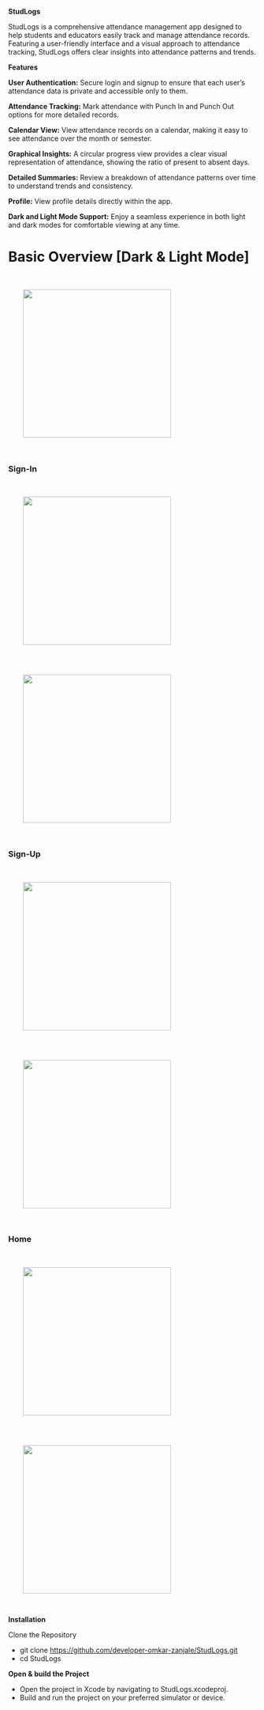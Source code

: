 **StudLogs**

StudLogs is a comprehensive attendance management app designed to help students and educators easily track and manage attendance records. Featuring a user-friendly interface and a visual approach to attendance tracking, StudLogs offers clear insights into attendance patterns and trends.

**Features**

**User Authentication:** Secure login and signup to ensure that each user’s attendance data is private and accessible only to them.

**Attendance Tracking:** Mark attendance with Punch In and Punch Out options for more detailed records.

**Calendar View:** View attendance records on a calendar, making it easy to see attendance over the month or semester.

**Graphical Insights:** A circular progress view provides a clear visual representation of attendance, showing the ratio of present to absent days.

**Detailed Summaries:** Review a breakdown of attendance patterns over time to understand trends and consistency.

**Profile:** View profile details directly within the app.

**Dark and Light Mode Support:** Enjoy a seamless experience in both light and dark modes for comfortable viewing at any time.


<body>
    <h1>Basic Overview [Dark & Light Mode]</h1>
    <img style="padding: 30px;" src="https://github.com/user-attachments/assets/076435fb-8082-425f-b903-556852b92b03" width="300" />
    <p>
    <h3>Sign-In</h3>
    <div>
        <img style="padding: 30px;" src="https://github.com/user-attachments/assets/140f56cd-b3dc-4b34-8d36-d8cfb5e4ee4f" width="300">
        <img style="padding: 30px;" src="https://github.com/user-attachments/assets/3b2f83f5-779f-438b-8be2-5610ab7f29d8" width="300">
    </div>
    </p>
    <p>
     <h3>Sign-Up</h3>
    <div>
        <img style="padding: 30px;" src="https://github.com/user-attachments/assets/8ea222cf-81cf-4889-8a8b-4a80c89c4cf3" width="300">
        <img style="padding: 30px;" src="https://github.com/user-attachments/assets/522856d7-a480-4909-b7fc-f16a029d6012" width="300">
    </div>
    </p>
    <p>
   <h3>Home</h3>
    <div>
        <img style="padding: 30px;" src="https://github.com/user-attachments/assets/4d9eaa41-92a3-4c8f-b1ef-8f991d4f19f9" width="300">
        <img style="padding: 30px;" src="https://github.com/user-attachments/assets/e3c0ddaa-f35c-4f92-b1eb-373206248e6d" width="300">
    </div>
    </p>
</body>




**Installation**

Clone the Repository
- git clone https://github.com/developer-omkar-zanjale/StudLogs.git
- cd StudLogs

**Open & build the Project**
- Open the project in Xcode by navigating to StudLogs.xcodeproj.
- Build and run the project on your preferred simulator or device.
